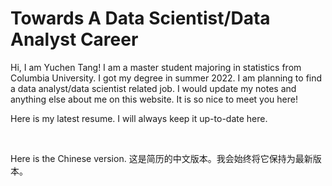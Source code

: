 # Towards A Data Scientist/Data Analyst Career

Hi, I am Yuchen Tang! I am a master student majoring in statistics from Columbia University. I got my degree in summer 2022. I am planning to find a data analyst/data scientist related job. I would update my notes and anything else about me on this website. It is so nice to meet you here!

Here is my latest resume. I will always keep it up-to-date here.

<object data="assets/files/Yuchen_Tang_ColumbiaU_StatisticsMA.pdf" type="application/pdf" width="95%" height="600px">
</object>

<!--
; <iframe src="https://www.xmind.net/embed/iR7YAt" width="900px" height="540px" frameborder="0" scrolling="no"></iframe>
-->

<br/>

Here is the Chinese version. 这是简历的中文版本。我会始终将它保持为最新版本。

<object data="assets/files/唐雨辰_哥伦比亚大学_统计学硕士.pdf" type="application/pdf" width="95%" height="600px">
</object>